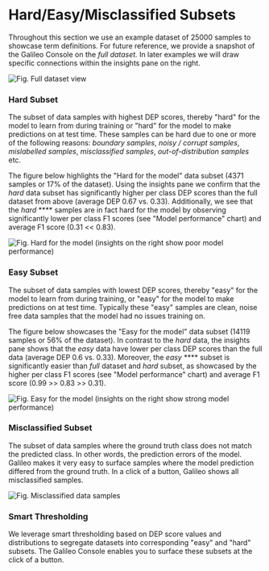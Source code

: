 # Hard/Easy/Misclassified Subsets

Throughout this section we use an example dataset of 25000 samples to showcase term definitions. For future reference, we provide a snapshot of the Galileo Console on the _full dataset._ In later examples we will draw specific connections within the insights pane on the right.

![Fig. Full dataset view](../../.gitbook/assets/Full\_Data.png)

### **Hard Subset**

The subset of data samples with highest DEP scores, thereby "hard" for the model to learn from during training or "hard" for the model to make predictions on at test time. These samples can be hard due to one or more of the following reasons: _boundary samples_, _noisy / corrupt samples_, _mislabelled samples_, _misclassified samples_, _out-of-distribution samples_ etc.&#x20;

The figure below highlights the "Hard for the model" data subset (4371 samples or 17% of the dataset). Using the insights pane we confirm that the _hard_ data subset has significantly higher per class DEP scores than the full dataset from above (average DEP 0.67 vs. 0.33). Additionally, we see that the _hard_ **** samples are in fact hard for the model by observing significantly lower per class F1 scores (see "Model performance" chart) and average F1 score (0.31 << 0.83).&#x20;

![Fig. Hard for the model (insights on the right show poor model performance)](../../.gitbook/assets/Hard\_Samples.png)

### **Easy Subset**

The subset of data samples with lowest DEP scores, thereby "easy" for the model to learn from during training, or "easy" for the model to make predictions on at test time. Typically these "easy" samples are clean, noise free data samples that the model had no issues training on.&#x20;

The figure below showcases the "Easy for the model" data subset (14119 samples or 56% of the dataset). In contrast to the _hard_ data, the insights pane shows that the _easy_ data have lower per class DEP scores than the full data (average DEP 0.6 vs. 0.33). Moreover, the _easy_ **** subset is significantly easier than _full_ dataset and _hard_ subset, as showcased by the higher per class F1 scores (see "Model performance" chart) and average F1 score (0.99 >> 0.83 >> 0.31).&#x20;

![Fig. Easy for the model (insights on the right show strong model performance)](../../.gitbook/assets/Easy\_Samples.png)



### **Misclassified Subset**

The subset of data samples where the ground truth class does not match the predicted class. In other words, the prediction errors of the model. Galileo makes it very easy to surface samples where the model prediction differed from the ground truth. In a click of a button, Galileo shows all misclassified samples.

![Fig. Misclassified data samples](../../.gitbook/assets/Missclassified.png)

### Smart Thresholding

We leverage smart thresholding based on DEP score values and distributions to segregate datasets into corresponding "easy" and "hard" subsets. The Galileo Console enables you to surface these subsets at the click of a button.
